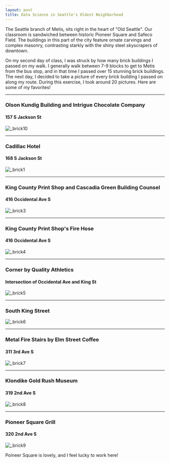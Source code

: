 ```yaml
---
layout: post
title: Data Science in Seattle's Oldest Neighborhood
---
```


The Seattle branch of Metis, sits right in the heart of "Old Seattle". Our classroom is sandwiched between historic Pioneer Square and Safeco Field. The buildings in this part of the city feature ornate carvings and complex masonry, contrasting starkly with the shiny steel skyscrapers of downtown. 

On my second day of class, I was struck by how many brick buildings I passed on my walk. I generally walk between 7-9 blocks to get to Metis from the bus stop, and in that time I passed over 15 stunning brick buildings. The next day, I decided to take a picture of every brick building I passed on along my route. During this exercise, I took around 20 pictures. Here are some of my favorites!

----
### Olson Kundig Building and Intrigue Chocolate Company
#### 157 S Jackson St
![_brick10](/images/brick10.jpg)

----
### Cadillac Hotel
#### 168 S Jackson St
![_brick1](/images/brick1.jpg)

----
### King County Print Shop and Cascadia Green Building Counsel
#### 416 Occidental Ave S
![_brick3](/images/brick3.jpg)

----
### King County Print Shop's Fire Hose
#### 416 Occidental Ave S
![_brick4](/images/brick4.jpg)

----
### Corner by Quality Athletics
#### Intersection of Occidental Ave and King St
![_brick5](/images/brick5.jpg)

----
### South King Street
![_brick6](/images/brick6.jpg)

----
### Metal Fire Stairs by Elm Street Coffee
#### 311 3rd Ave S
![_brick7](/images/brick7.jpg)

----
### Klondike Gold Rush Museum
#### 319 2nd Ave S
![_brick8](/images/brick8.jpg)

----
### Pioneer Square Grill
#### 320 2nd Ave S
![_brick9](/images/brick9.jpg)

Poineer Square is lovely, and I feel lucky to work here! 
